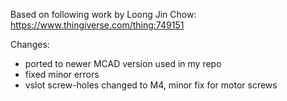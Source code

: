 Based on following work by Loong Jin Chow:
https://www.thingiverse.com/thing:749151

Changes:
- ported to newer MCAD version used in my repo
- fixed minor errors
- vslot screw-holes changed to M4, minor fix for motor screws
